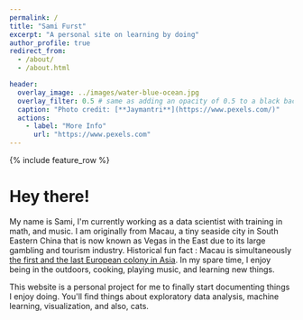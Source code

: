 ```yaml
---
permalink: /
title: "Sami Furst"
excerpt: "A personal site on learning by doing"
author_profile: true
redirect_from:
  - /about/
  - /about.html

header:
  overlay_image: ../images/water-blue-ocean.jpg
  overlay_filter: 0.5 # same as adding an opacity of 0.5 to a black background
  caption: "Photo credit: [**Jaymantri**](https://www.pexels.com/)"
  actions:
    - label: "More Info"
      url: "https://www.pexels.com"
---
```


{% include feature_row %}

# Hey there!

My name is Sami, I'm currently working as a data scientist with training in math, and music. I am originally from Macau, a tiny seaside city in South Eastern China that is now known as Vegas in the East due to its large gambling and tourism industry. Historical fun fact : Macau is simultaneously [the first and the last European colony in Asia](https://www.chicagotribune.com/news/ct-xpm-1999-12-22-9912220059-story.html). In my spare time, I enjoy being in the outdoors, cooking, playing music, and learning new things.

This website is a personal project for me to finally start documenting things I enjoy doing. You'll find things about exploratory data analysis, machine learning, visualization, and also, cats.
